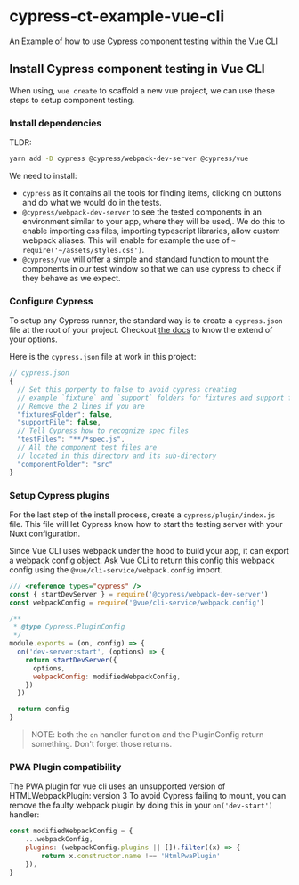 # cypress-ct-example-vue-cli

An Example of how to use Cypress component testing within the Vue CLI

## Install Cypress component testing in Vue CLI

When using, `vue create` to scaffold a new vue project, we can use these steps to setup component testing.

### Install dependencies

TLDR:

```bash
yarn add -D cypress @cypress/webpack-dev-server @cypress/vue
```

We need to install:
- `cypress` as it contains all the tools for finding items, clicking on buttons and do what we would do in the tests.
- `@cypress/webpack-dev-server` to see the tested components in an environment similar to your app, where they will be used,. We do this to enable importing css files, importing typescript libraries, allow custom webpack aliases. This will enable for example the use of `~` `require('~/assets/styles.css')`.
- `@cypress/vue` will offer a simple and standard function to mount the components in our test window so that we can use cypress to check if they behave as we expect.


### Configure Cypress

To setup any Cypress runner, the standard way is to create a `cypress.json` file at the root of your project. Checkout [the docs](https://docs.cypress.io/guides/references/configuration) to know the extend of your options.

Here is the `cypress.json` file at work in this project:

```js
// cypress.json
{
  // Set this porperty to false to avoid cypress creating 
  // example `fixture` and `support` folders for fixtures and support files
  // Remove the 2 lines if you are
  "fixturesFolder": false,
  "supportFile": false,
  // Tell Cypress how to recognize spec files  
  "testFiles": "**/*spec.js",
  // All the component test files are 
  // located in this directory and its sub-directory
  "componentFolder": "src"
}
```

### Setup Cypress plugins

For the last step of the install process, create a `cypress/plugin/index.js` file.
This file will let Cypress know how to start the testing server with your Nuxt configuration.

Since Vue CLI uses webpack under the hood to build your app, it can export a webpack config object.
Ask Vue CLi to return this config this webpack config using the `@vue/cli-service/webpack.config` import.

```js
/// <reference types="cypress" />
const { startDevServer } = require('@cypress/webpack-dev-server')
const webpackConfig = require('@vue/cli-service/webpack.config')

/**
 * @type Cypress.PluginConfig
 */
module.exports = (on, config) => {
  on('dev-server:start', (options) => {
    return startDevServer({
      options,
      webpackConfig: modifiedWebpackConfig,
    })
  })

  return config
}

```

> NOTE: both the `on` handler function and the PluginConfig return something. Don't forget those returns.


### PWA Plugin compatibility

The PWA plugin for vue cli uses an unsupported version of HTMLWebpackPlugin: version 3
To avoid Cypress failing to mount, you can remove the faulty webpack plugin by doing this in your `on('dev-start')` handler:

```js
const modifiedWebpackConfig = {
    ...webpackConfig,
    plugins: (webpackConfig.plugins || []).filter((x) => {
        return x.constructor.name !== 'HtmlPwaPlugin'
    }),
}
```